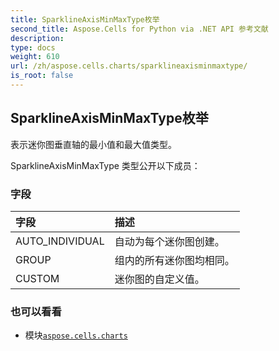 ```yaml
---
title: SparklineAxisMinMaxType枚举
second_title: Aspose.Cells for Python via .NET API 参考文献
description:
type: docs
weight: 610
url: /zh/aspose.cells.charts/sparklineaxisminmaxtype/
is_root: false
---
```

## SparklineAxisMinMaxType枚举
表示迷你图垂直轴的最小值和最大值类型。



SparklineAxisMinMaxType 类型公开以下成员：

### 字段
|字段|描述|
| :- | :- |
| AUTO_INDIVIDUAL |自动为每个迷你图创建。|
| GROUP |组内的所有迷你图均相同。|
| CUSTOM |迷你图的自定义值。|



### 也可以看看
* 模块[`aspose.cells.charts`](..)
